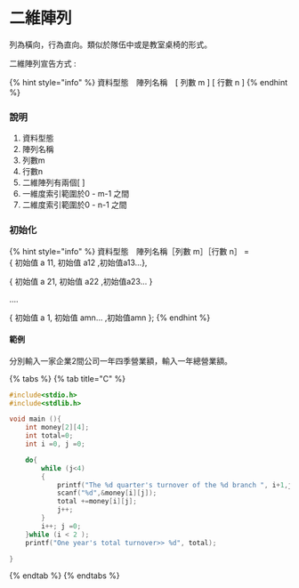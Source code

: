 # 二維陣列

列為橫向，行為直向。類似於隊伍中或是教室桌椅的形式。

二維陣列宣告方式 :

{% hint style="info" %}
資料型態　陣列名稱　\[ 列數 m \] \[ 行數 n \]
{% endhint %}

### 說明

1. 資料型態
2. 陣列名稱
3. 列數m
4. 行數n 
5. 二維陣列有兩個\[ \]
6. 一維度索引範圍於0 - m-1 之間
7. 二維度索引範圍於0 - n-1 之間

### 初始化

{% hint style="info" %}
資料型態　陣列名稱［列數 m］［行數 n］ =  
{ 初始值 a 11, 初始值 a12 ,初始值a13...},

{ 初始值 a 21, 初始值 a22 ,初始值a23... }

....

{ 初始值 a 1, 初始值 amn... ,初始值amn };
{% endhint %}

#### 範例

分別輸入一家企業2間公司一年四季營業額，輸入一年總營業額。

{% tabs %}
{% tab title="C" %}
```c
#include<stdio.h>
#include<stdlib.h>

void main (){
    int money[2][4];
    int total=0;
    int i =0, j =0;

    do{
        while (j<4)
        {
            printf("The %d quarter's turnover of the %d branch ", i+1,j+1);
            scanf("%d",&money[i][j]);
            total +=money[i][j];
            j++;
        }
        i++; j =0;
    }while (i < 2 );
    printf("One year's total turnover>> %d", total);

}

```
{% endtab %}
{% endtabs %}

